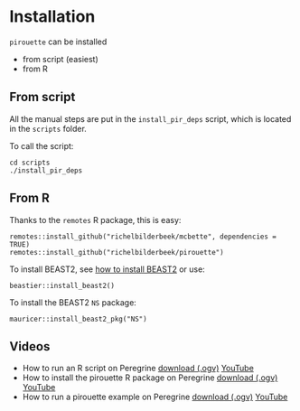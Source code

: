 # Installation

`pirouette` can be installed

 * from script (easiest)
 * from R 

## From script

All the manual steps are put in the `install_pir_deps`
script, which is located in the `scripts` folder.

To call the script:

```
cd scripts
./install_pir_deps
```

## From R

Thanks to the `remotes` R package, this is easy:

```{r}
remotes::install_github("richelbilderbeek/mcbette", dependencies = TRUE)
remotes::install_github("richelbilderbeek/pirouette")
```

To install BEAST2, see [how to install BEAST2](https://github.com/ropensci/beastier/blob/master/install_beast2.md)
or use:

```{r}
beastier::install_beast2()
```

To install the BEAST2 `NS` package:

```{r}
mauricer::install_beast2_pkg("NS")
```

## Videos

 * How to run an R script on Peregrine [download (.ogv)](http://richelbilderbeek.nl/peregrine_call_r_script.ogv) [YouTube](https://youtu.be/Xf8IZwR9T8U)
 * How to install the pirouette R package on Peregrine [download (.ogv)](http://richelbilderbeek.nl/peregrine_install_pirouette.ogv) [YouTube](https://youtu.be/ZgAe_e7Vwy0)
 * How to run a pirouette example on Peregrine [download (.ogv)](http://richelbilderbeek.nl/peregrine_run_pirouette_example.ogv) [YouTube](https://youtu.be/wnz6l_2e_-c)

